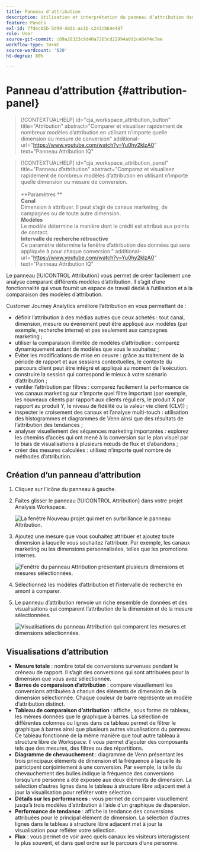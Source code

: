 ```yaml
---
title: Panneau d’attribution
description: Utilisation et interprétation du panneau d’attribution dans Analysis Workspace.
feature: Panels
exl-id: 7fdec05b-5d99-48d1-ac1b-c243cb64e487
role: User
source-git-commit: c89a28323c9d40a7265cd22994a0d1c484f4c7ee
workflow-type: tm+mt
source-wordcount: '620'
ht-degree: 80%

---
```


# Panneau d’attribution {#attribution-panel}

>[!CONTEXTUALHELP]
>id="cja_workspace_attribution_button"
>title="Attribution"
>abstract="Comparer et visualiser rapidement de nombreux modèles d’attribution en utilisant n’importe quelle dimension ou mesure de conversion"
>additional-url="https://www.youtube.com/watch?v=Yu0hy2klzA0" text="Panneau Attribution IQ"

>[!CONTEXTUALHELP]
>id="cja_workspace_attribution_panel"
>title="Panneau d’attribution"
>abstract="Comparez et visualisez rapidement de nombreux modèles d’attribution en utilisant n’importe quelle dimension ou mesure de conversion.<br/><br/>**Paramètres **<br/>**Canal**<br/> Dimension à attribuer. Il peut s’agir de canaux marketing, de campagnes ou de toute autre dimension.<br/>**Modèles**<br/> Le modèle détermine la manière dont le crédit est attribué aux points de contact.<br/>**Intervalle de recherche rétroactive**<br/> Ce paramètre détermine la fenêtre d’attribution des données qui sera appliquée à pour chaque conversion."
>additional-url="https://www.youtube.com/watch?v=Yu0hy2klzA0" text="Panneau Attribution IQ"


Le panneau [!UICONTROL Attribution] vous permet de créer facilement une analyse comparant différents modèles d’attribution. Il s’agit d’une fonctionnalité qui vous fournit un espace de travail dédié à l’utilisation et à la comparaison des modèles d’attribution.

Customer Journey Analytics améliore l’attribution en vous permettant de :

* définir l’attribution à des médias autres que ceux achetés : tout canal, dimension, mesure ou événement peut être appliqué aux modèles (par exemple, recherche interne) et pas seulement aux campagnes marketing ;
* utiliser la comparaison illimitée de modèles d’attribution : comparez dynamiquement autant de modèles que vous le souhaitez ;
* Éviter les modifications de mise en oeuvre : grâce au traitement de la période de rapport et aux sessions contextuelles, le contexte du parcours client peut être intégré et appliqué au moment de l’exécution.
* construire la session qui correspond le mieux à votre scénario d’attribution ;
* ventiler l’attribution par filtres : comparez facilement la performance de vos canaux marketing sur n’importe quel filtre important (par exemple, les nouveaux clients par rapport aux clients réguliers, le produit X par rapport au produit Y, le niveau de fidélité ou la valeur vie client (CLV)) ;
* inspecter le croisement des canaux et l’analyse multi-touch : utilisation des histogrammes et diagrammes de Venn ainsi que des résultats de l’attribution des tendances ;
* analyser visuellement des séquences marketing importantes : explorez les chemins d’accès qui ont mené à la conversion sur le plan visuel par le biais de visualisations à plusieurs nœuds de flux et d’abandons ;
* créer des mesures calculées : utilisez n’importe quel nombre de méthodes d’attribution.

## Création d’un panneau d’attribution

1. Cliquez sur l’icône du panneau à gauche.
1. Faites glisser le panneau [!UICONTROL Attribution] dans votre projet Analysis Workspace.

   ![ La fenêtre Nouveau projet qui met en surbrillance le panneau Attribution.](assets/Attribution_Panel_1.png)

1. Ajoutez une mesure que vous souhaitez attribuer et ajoutez toute dimension à laquelle vous souhaitez l’attribuer. Par exemple, les canaux marketing ou les dimensions personnalisées, telles que les promotions internes.

   ![Fenêtre du panneau Attribution présentant plusieurs dimensions et mesures sélectionnées.](assets/attribution_panel2.png)

1. Sélectionnez les modèles d’attribution et l’intervalle de recherche en amont à comparer.

1. Le panneau d’attribution renvoie un riche ensemble de données et des visualisations qui comparent l’attribution de la dimension et de la mesure sélectionnées.

   ![Visualisations du panneau Attribution qui comparent les mesures et dimensions sélectionnées.](assets/attr_panel_vizs.png)

## Visualisations d’attribution

* **Mesure totale** : nombre total de conversions survenues pendant le créneau de rapport. Il s’agit des conversions qui sont attribuées pour la dimension que vous avez sélectionnée.
* **Barres de comparaison d’attribution** : compare visuellement les conversions attribuées à chacun des éléments de dimension de la dimension sélectionnée. Chaque couleur de barre représente un modèle d’attribution distinct.
* **Tableau de comparaison d’attribution** : affiche, sous forme de tableau, les mêmes données que le graphique à barres. La sélection de différentes colonnes ou lignes dans ce tableau permet de filtrer le graphique à barres ainsi que plusieurs autres visualisations du panneau. Ce tableau fonctionne de la même manière que tout autre tableau à structure libre de Workspace. Il vous permet d’ajouter des composants tels que des mesures, des filtres ou des répartitions.
* **Diagramme de chevauchement** : diagramme de Venn présentant les trois principaux éléments de dimension et la fréquence à laquelle ils participent conjointement à une conversion. Par exemple, la taille du chevauchement des bulles indique la fréquence des conversions lorsqu’une personne a été exposée aux deux éléments de dimension. La sélection d’autres lignes dans le tableau à structure libre adjacent met à jour la visualisation pour refléter votre sélection.
* **Détails sur les performances** : vous permet de comparer visuellement jusqu’à trois modèles d’attribution à l’aide d’un graphique de dispersion.
* **Performance de tendance** : affiche la tendance des conversions attribuées pour le principal élément de dimension. La sélection d’autres lignes dans le tableau à structure libre adjacent met à jour la visualisation pour refléter votre sélection.
* **Flux** : vous permet de voir avec quels canaux les visiteurs interagissent le plus souvent, et dans quel ordre sur le parcours d’une personne.
